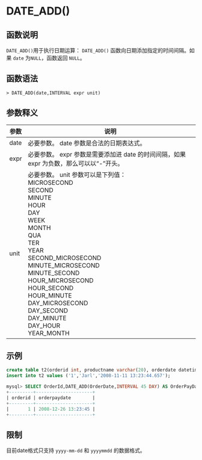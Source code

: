 # **DATE_ADD()**

## **函数说明**

``DATE_ADD()``用于执行日期运算： ``DATE_ADD()`` 函数向日期添加指定的时间间隔。如果 ``date`` 为``NULL``，函数返回 ``NULL``。

## **函数语法**

```
> DATE_ADD(date,INTERVAL expr unit)
```

## **参数释义**

|  参数   | 说明 |
|  ----  | ----  |
| date| 必要参数。 date 参数是合法的日期表达式。 |
| expr  | 必要参数。  expr 参数是需要添加进 date 的时间间隔，如果 expr 为负数，那么可以以“-”开头。 |
| unit| 必要参数。 unit 参数可以是下列值：<br>MICROSECOND <br>SECOND<br>MINUTE<br>HOUR<br>DAY<br>WEEK<br>MONTH<br>QUA<br>TER<br>YEAR<br>SECOND_MICROSECOND<br>MINUTE_MICROSECOND<br>MINUTE_SECOND<br>HOUR_MICROSECOND<br>HOUR_SECOND<br>HOUR_MINUTE<br>DAY_MICROSECOND<br>DAY_SECOND<br>DAY_MINUTE<br>DAY_HOUR<br>YEAR_MONTH|

## **示例**

```sql
create table t2(orderid int, productname varchar(20), orderdate datetime);
insert into t2 values ('1','Jarl','2008-11-11 13:23:44.657');

mysql> SELECT OrderId,DATE_ADD(OrderDate,INTERVAL 45 DAY) AS OrderPayDate FROM t2;
+---------+---------------------+
| orderid | orderpaydate        |
+---------+---------------------+
|       1 | 2008-12-26 13:23:45 |
+---------+---------------------+
```

## **限制**

目前date格式只支持 `yyyy-mm-dd` 和 `yyyymmdd` 的数据格式。
